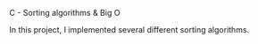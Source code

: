 C - Sorting algorithms & Big O

In this project, I implemented several different sorting algorithms.
